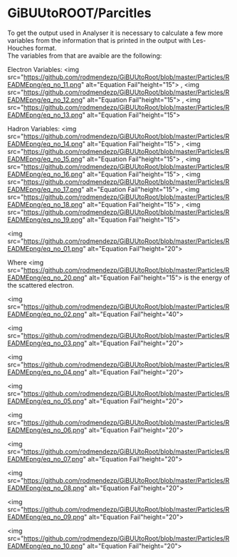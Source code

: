 # GiBUUtoROOT/Parcitles

To get the output used in Analyser it is necessary to calculate a few more variables from the information that is printed in the output with Les-Houches format.  
The variables from that are avaible are the following:  
  
Electron Variables: 
<img src="https://github.com/rodmendezp/GiBUUtoRoot/blob/master/Particles/READMEpng/eq_no_11.png" alt="Equation Fail"height="15">
, 
<img src="https://github.com/rodmendezp/GiBUUtoRoot/blob/master/Particles/READMEpng/eq_no_12.png" alt="Equation Fail"height="15">
, 
<img src="https://github.com/rodmendezp/GiBUUtoRoot/blob/master/Particles/READMEpng/eq_no_13.png" alt="Equation Fail"height="15">

Hadron Variables: 
<img src="https://github.com/rodmendezp/GiBUUtoRoot/blob/master/Particles/READMEpng/eq_no_14.png" alt="Equation Fail"height="15">
, 
<img src="https://github.com/rodmendezp/GiBUUtoRoot/blob/master/Particles/READMEpng/eq_no_15.png" alt="Equation Fail"height="15">
, 
<img src="https://github.com/rodmendezp/GiBUUtoRoot/blob/master/Particles/READMEpng/eq_no_16.png" alt="Equation Fail"height="15">
, 
<img src="https://github.com/rodmendezp/GiBUUtoRoot/blob/master/Particles/READMEpng/eq_no_17.png" alt="Equation Fail"height="15">
, 
<img src="https://github.com/rodmendezp/GiBUUtoRoot/blob/master/Particles/READMEpng/eq_no_18.png" alt="Equation Fail"height="15">
, 
<img src="https://github.com/rodmendezp/GiBUUtoRoot/blob/master/Particles/READMEpng/eq_no_19.png" alt="Equation Fail"height="15">



<img src="https://github.com/rodmendezp/GiBUUtoRoot/blob/master/Particles/READMEpng/eq_no_01.png" alt="Equation Fail"height="20">


Where 
<img src="https://github.com/rodmendezp/GiBUUtoRoot/blob/master/Particles/READMEpng/eq_no_20.png" alt="Equation Fail"height="15">
 is the energy of the scattered electron.


<img src="https://github.com/rodmendezp/GiBUUtoRoot/blob/master/Particles/READMEpng/eq_no_02.png" alt="Equation Fail"height="40">



<img src="https://github.com/rodmendezp/GiBUUtoRoot/blob/master/Particles/READMEpng/eq_no_03.png" alt="Equation Fail"height="20">



<img src="https://github.com/rodmendezp/GiBUUtoRoot/blob/master/Particles/READMEpng/eq_no_04.png" alt="Equation Fail"height="20">



<img src="https://github.com/rodmendezp/GiBUUtoRoot/blob/master/Particles/READMEpng/eq_no_05.png" alt="Equation Fail"height="20">



<img src="https://github.com/rodmendezp/GiBUUtoRoot/blob/master/Particles/READMEpng/eq_no_06.png" alt="Equation Fail"height="20">

 

<img src="https://github.com/rodmendezp/GiBUUtoRoot/blob/master/Particles/READMEpng/eq_no_07.png" alt="Equation Fail"height="20">



<img src="https://github.com/rodmendezp/GiBUUtoRoot/blob/master/Particles/READMEpng/eq_no_08.png" alt="Equation Fail"height="20">



<img src="https://github.com/rodmendezp/GiBUUtoRoot/blob/master/Particles/READMEpng/eq_no_09.png" alt="Equation Fail"height="20">



<img src="https://github.com/rodmendezp/GiBUUtoRoot/blob/master/Particles/READMEpng/eq_no_10.png" alt="Equation Fail"height="20">

